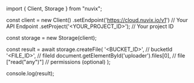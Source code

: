 import { Client, Storage } from "nuvix";

const client = new Client()
.setEndpoint('https://cloud.nuvix.io/v1') // Your API Endpoint
.setProject('<YOUR_PROJECT_ID>'); // Your project ID

const storage = new Storage(client);

const result = await storage.createFile(
'<BUCKET_ID>', // bucketId
'<FILE_ID>', // fileId
document.getElementById('uploader').files[0], // file
["read("any")"] // permissions (optional)
);

console.log(result);
